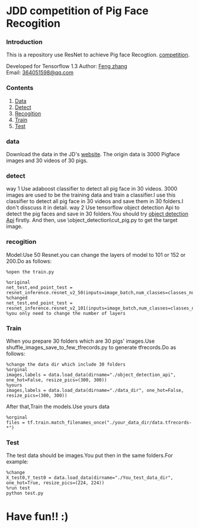 # JDD competition of Pig Face Recogition

### Introduction
This is a repository use ResNet to achieve Pig face Recogtion. [competition](http://jddjr.jd.com/item/4).

Developed for Tensorflow 1.3
Author: [Feng zhang](https://github.com/zfxxfeng)
<br>Email: 364051598@qq.com

### Contents
1. [Data](#data)
2. [Detect](#detect)
3. [Recogition](#recogition)
3. [Train](#train)
4. [Test](#test)


### data
Download the data in the JD's [website](https://jddjr.jd.com/item/4). The origin data is 3000 Pigface images and 30 videos of 30 pigs.


### detect
way 1 Use adaboost classifier to detect all pig face in 30 videos. 3000 images are used to be the training data and train a classifier.I use this classifier to detect all pig face in 30 videos and save them in 30 folders.I don't disscuss it in detail. 
way 2 Use tensorflow object detection Api to detect the pig faces and save in 30 folders.You should try [object detection Api](https://github.com/tensorflow/models/tree/master/research/object_detection) firstly. And then, use \object_detection\cut_pig.py to get the target image.

### recogition
Model:Use 50 Resnet.you can change the layers of model to 101 or 152 or 200.Do as follows:
```
%open the train.py

%original
net_test,end_point_test = resnet_inference.resnet_v2_50(inputs=image_batch,num_classes=classes_num,keep_prob=keep_prob1,reuse=True)
%changed
net_test,end_point_test = resnet_inference.resnet_v2_101(inputs=image_batch,num_classes=classes_num,keep_prob=keep_prob1,reuse=True)
%you only need to change the number of layers
```

### Train
When you prepare 30 folders which are 30 pigs' images.Use shuffle_images_save_to_few_tfrecords.py to generate tfrecords.Do as follows:
```
%change the data dir which include 30 folders
%orginal
images,labels = data.load_data(dirname="./object_detection_api", one_hot=False, resize_pics=(300, 300))
%yours
images,labels = data.load_data(dirname="./data_dir", one_hot=False, resize_pics=(300, 300))
```
After that,Train the models.Use yours data
```
%orginal
files = tf.train.match_filenames_once("./your_data_dir/data.tfrecords-*")
```

### Test
The test data should be images.You put then in the same folders.For example:
```
%change
X_test0,Y_test0 = data.load_data(dirname="./You_test_data_dir", one_hot=True, resize_pics=(224, 224))
%run test
python test.py
```

# Have fun!! :)



